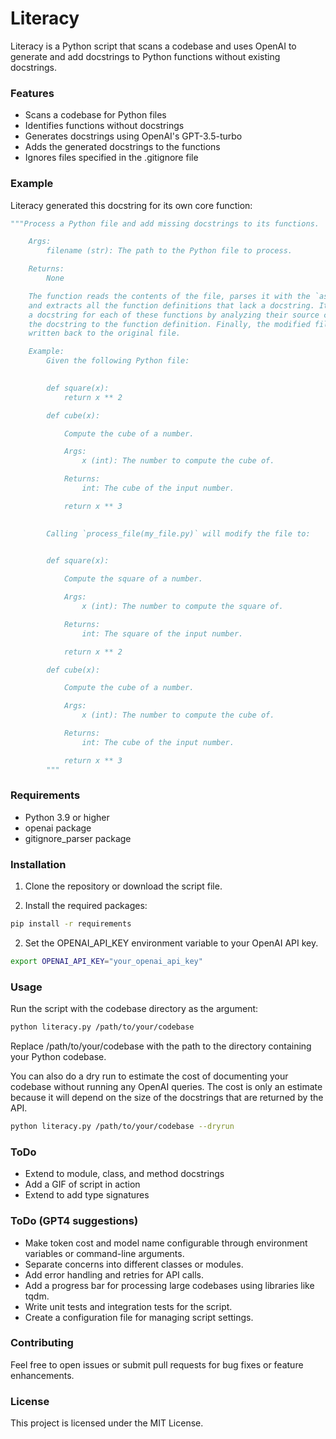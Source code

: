 Literacy
===
Literacy is a Python script that scans a codebase and uses OpenAI to generate and add docstrings to Python functions without existing docstrings.

### Features
* Scans a codebase for Python files
* Identifies functions without docstrings
* Generates docstrings using OpenAI's GPT-3.5-turbo
* Adds the generated docstrings to the functions
* Ignores files specified in the .gitignore file

### Example
Literacy generated this docstring for its own core function:
```python
"""Process a Python file and add missing docstrings to its functions.

    Args:
        filename (str): The path to the Python file to process.

    Returns:
        None

    The function reads the contents of the file, parses it with the `ast` module,
    and extracts all the function definitions that lack a docstring. It then generates
    a docstring for each of these functions by analyzing their source code, and adds
    the docstring to the function definition. Finally, the modified file content is
    written back to the original file.

    Example:
        Given the following Python file:

        
        def square(x):
            return x ** 2

        def cube(x):

            Compute the cube of a number.

            Args:
                x (int): The number to compute the cube of.

            Returns:
                int: The cube of the input number.

            return x ** 3
        

        Calling `process_file(my_file.py)` will modify the file to:

        
        def square(x):

            Compute the square of a number.

            Args:
                x (int): The number to compute the square of.

            Returns:
                int: The square of the input number.

            return x ** 2

        def cube(x):

            Compute the cube of a number.

            Args:
                x (int): The number to compute the cube of.

            Returns:
                int: The cube of the input number.

            return x ** 3
        """
```
### Requirements
* Python 3.9 or higher
* openai package
* gitignore_parser package

### Installation
1. Clone the repository or download the script file.

2. Install the required packages:
```bash
pip install -r requirements
```
2. Set the OPENAI_API_KEY environment variable to your OpenAI API key.
```bash
export OPENAI_API_KEY="your_openai_api_key"
```
### Usage
Run the script with the codebase directory as the argument:

```bash
python literacy.py /path/to/your/codebase
```

Replace /path/to/your/codebase with the path to the directory containing your Python codebase.

You can also do a dry run to estimate the cost of documenting your codebase without running any OpenAI queries. The cost is only an estimate because it will depend on the size of the docstrings that are returned by the API.
```bash
python literacy.py /path/to/your/codebase --dryrun
```

### ToDo
* Extend to module, class, and method docstrings
* Add a GIF of script in action
* Extend to add type signatures

### ToDo (GPT4 suggestions)
* Make token cost and model name configurable through environment variables or command-line arguments.
* Separate concerns into different classes or modules.
* Add error handling and retries for API calls.
* Add a progress bar for processing large codebases using libraries like tqdm.
* Write unit tests and integration tests for the script.
* Create a configuration file for managing script settings.

### Contributing
Feel free to open issues or submit pull requests for bug fixes or feature enhancements.

### License
This project is licensed under the MIT License.